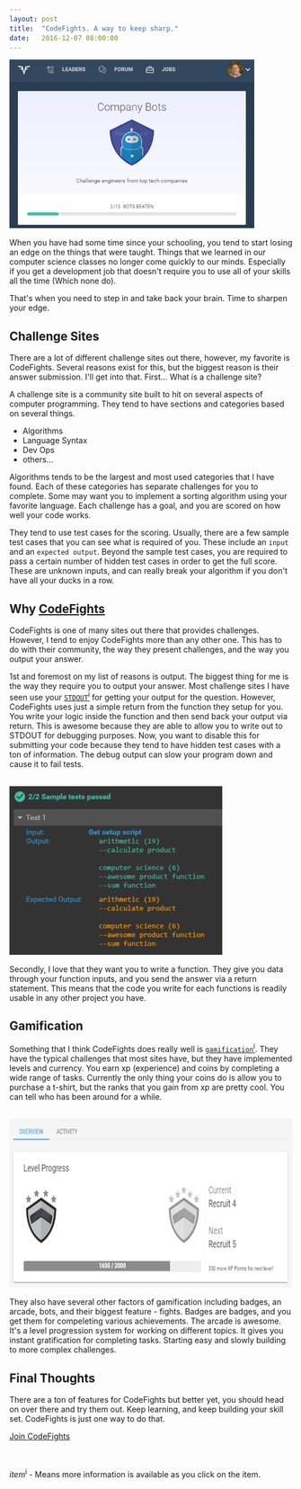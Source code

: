 ```yaml
---
layout: post
title:  "CodeFights. A way to keep sharp."
date:   2016-12-07 08:00:00
---
```

<img src="/imgs/blogmedia/codefights.png" class="img-responsive" style="height:300px;margin:auto;">

When you have had some time since your schooling, you tend to start losing an 
edge on the things that were taught. Things that we learned in our computer 
science classes no longer come quickly to our minds. Especially if you get a development 
job that doesn't require you to use all of your skills all the time (Which none do).

That's when you need to step in and take back your brain. Time to sharpen your edge.

## Challenge Sites

There are a lot of different challenge sites out there, however, my favorite is CodeFights.
Several reasons exist for this, but the biggest reason is their answer submission. I'll get into that. First... What is a challenge site?

A challenge site is a community site built to hit on several aspects of computer programming. 
They tend to have sections and categories based on several things. 

* Algorithms
* Language Syntax
* Dev Ops
* others...

Algorithms tends to be the largest and most used categories that I have found. Each of these categories
has separate challenges for you to complete. Some may want you to implement a sorting
algorithm using your favorite language. Each challenge has a goal, and you are scored on how well
your code works.

They tend to use test cases for the scoring. Usually, there are a few sample test cases
that you can see what is required of you. These include an `input` and an `expected output`.
Beyond the sample test cases, you are required to pass a certain number of hidden test cases 
in order to get the full score. These are unknown inputs, and can really break your algorithm 
if you don't have all your ducks in a row.

## Why [CodeFights](https://codefights.com/signup/Tc6ZhHbjaerYfyTBB/main)

CodeFights is one of many sites out there that provides challenges. However, I tend
to enjoy CodeFights more than any other one. This has to do with their community,
the way they present challenges, and the way you output your answer.

1st and foremost on my list of reasons is output. The biggest thing for me is the way they require you to output 
your answer. Most challenge sites I have seen use your 
<a href="#" data-toggle="popover" data-trigger="focus" title="STDOUT - Standard Output" 
data-content="Standard streams are preconnected input and output communication channels 
between a computer program and its environment when it begins execution. 
The three I/O connections are called standard input (stdin), standard output (stdout) 
and standard error (stderr) --Wikipedia" onclick="return false;">`STDOUT`<sup>i</sup></a> 
for getting your output for the question. However, CodeFights uses just a simple return from the 
function they setup for you. You write your logic inside the function and then 
send back your output via return. This is awesome because they are able to allow you to write 
out to STDOUT for debugging purposes. Now, you want to disable this for submitting
your code because they tend to have hidden test cases with a ton of information. 
The debug output can slow your program down and cause it to fail tests.

<br>
<img src="/imgs/blogmedia/codefight-output.png" class="img-responsive" style="height:300px;margin:auto;">
<br>

Secondly, I love that they want you to write a function. They give you data through
your function inputs, and you send the answer via a return statement. This means 
that the code you write for each functions is readily usable in any other project 
you have. 

## Gamification

Something that I think CodeFights does really well is 
<a href="#" data-toggle="popover" data-trigger="focus" title="Gamification" 
data-content="The application of typical elements of game playing (e.g., point scoring, 
competition with others, rules of play) to other areas of activity, typically as 
an online marketing technique to encourage engagement with a product or service.
-- Wikipedia" onclick="return false;">`gamification`<sup>i</sup></a>. They have 
the typical challenges that most sites have, but they have implemented levels and 
currency. You earn xp (experience) and coins by completing a wide range of tasks. 
Currently the only thing your coins do is allow you to purchase a t-shirt, but the
ranks that you gain from xp are pretty cool. You can tell who has been around for 
a while.

<br>
<img src="/imgs/blogmedia/codefight-level.png" class="img-responsive" style="height:300px;margin:auto;">
<br>

They also have several other factors of gamification including badges, an arcade, 
bots, and their biggest feature - fights. Badges are badges, and you get them for 
compeleting various achievements. The arcade is awesome. It's a level progression 
system for working on different topics. It gives you instant gratification for completing
tasks. Starting easy and slowly building to more complex challenges.

## Final Thoughts

There are a ton of features for CodeFights but better yet, you should head on over 
there and try them out. Keep learning, and keep building your skill set. CodeFights
is just one way to do that.


<a href="https://codefights.com/signup/Tc6ZhHbjaerYfyTBB/main" class="btn btn-lg btn-primary">Join CodeFights</a>
<br><br><br>

*item*<sup style="color:blue;">i</sup> - Means more information is available as you click on the item.